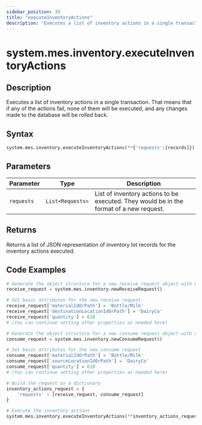 ```yaml
---
sidebar_position: 39
title: "executeInventoryActions"
description: "Executes a list of inventory actions in a single transaction. That means that if any of the actions fail, none of them will be executed, and any changes made to the database will be rolled back."
---
```


# system.mes.inventory.executeInventoryActions

## Description

Executes a list of inventory actions in a single transaction. That means that if any of the actions fail,
none of them will be executed, and any changes made to the database will be rolled back.

## Syntax

```python
system.mes.inventory.executeInventoryActions(**{'requests':[records]})
```

## Parameters

| Parameter  | Type             | Description                                                                             |
| ---------- | ---------------- | --------------------------------------------------------------------------------------- |
| `requests` | `List<Requests>` | List of inventory actions to be executed. They would be in the format of a new request. |

## Returns

Returns a list of JSON representation of inventory lot records for the inventory actions executed.

## Code Examples

```python
# Generate the object structure for a new receive request object with no initial arguments
receive_request = system.mes.inventory.newReceiveRequest()

# Set basic attributes for the new receive request
receive_request['materialIdOrPath'] = 'Bottle/Milk'
receive_request['destinationLocationIdOrPath'] = 'DairyCo'
receive_request['quantity'] = 610
# (You can continue setting other properties as needed here)

# Generate the object structure for a new consume request object with no initial arguments
consume_request = system.mes.inventory.newConsumeRequest()

# Set basic attributes for the new consume request
consume_request['materialIdOrPath'] = 'Bottle/Milk'
consume_request['sourceLocationIdOrPath'] = 'DairyCo'
consume_request['quantity'] = 610
# (You can continue setting other properties as needed here)

# Build the request as a dictionary
inventory_actions_request = {
    'requests' : [receive_request, consume_request]
}

# Execute the inventory actions
system.mes.inventory.executeInventoryActions(**inventory_actions_request)
```
